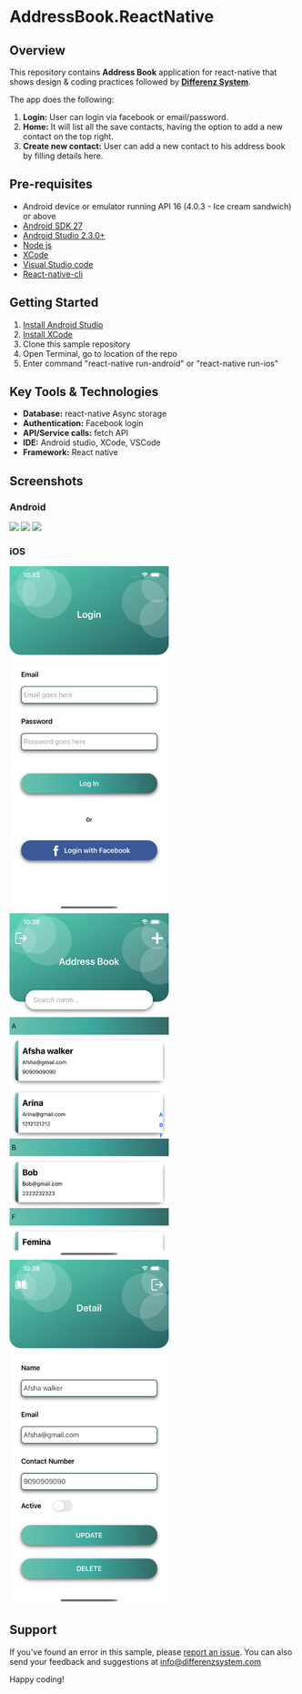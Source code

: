 # AddressBook.ReactNative

## Overview
This repository contains **Address Book** application for react-native that shows design & coding practices followed by **[Differenz System](http://www.differenzsystem.com/)**.

The app does the following:
1. **Login:** User can login via facebook or email/password. 
2. **Home:** It will list all the save contacts, having the option to add a new contact on the top right.
3. **Create new contact:** User can add a new contact to his address book by filling details here.

## Pre-requisites
- Android device or emulator running API 16 (4.0.3 - Ice cream sandwich) or above
- [Android SDK 27](https://developer.android.com/about/versions/oreo/android-8.0-migration.html#ptb)
- [Android Studio 2.3.0+](https://developer.android.com/studio/index.html)
- [Node js](https://nodejs.org/en/)
- [XCode](https://developer.apple.com/xcode/)
- [Visual Studio code](https://code.visualstudio.com/)
- [React-native-cli](https://www.npmjs.com/package/react-native-cli)

## Getting Started
1. [Install Android Studio](https://developer.android.com/studio/index.html)
2. [Install XCode](https://developer.apple.com/xcode/)
2. Clone this sample repository
3. Open Terminal, go to location of the repo
4. Enter command "react-native run-android" or "react-native run-ios"

## Key Tools & Technologies
- **Database:** react-native Async storage
- **Authentication:** Facebook login
- **API/Service calls:** fetch API
- **IDE:** Android studio, XCode, VSCode
- **Framework:** React native

## Screenshots
### Android
<img src="https://github.com/differenz-system/AddressBook.ReactNative/blob/master/Screenshots/Android/login.JPEG" width="280"> <img src="https://github.com/differenz-system/AddressBook.ReactNative/blob/master/Screenshots/Android/list.JPEG" width="280"> <img src="https://github.com/differenz-system/AddressBook.ReactNative/blob/master/Screenshots/Android/detail.JPEG" width="280">

### iOS
<img src="https://github.com/differenz-system/AddressBook.ReactNative/blob/master/Screenshots/iOS/login.png" width="280"> <img src="https://github.com/differenz-system/AddressBook.ReactNative/blob/master/Screenshots/iOS/list.png" width="280"> <img src="https://github.com/differenz-system/AddressBook.ReactNative/blob/master/Screenshots/iOS/detail.png" width="280">

## Support
If you've found an error in this sample, please [report an issue](https://github.com/differenz-system/AddressBook.Android/issues/new). You can also send your feedback and suggestions at info@differenzsystem.com

Happy coding!

